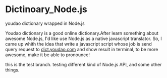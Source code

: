 Dictinoary\_Node.js
==================
youdao dictionary wrapped in Node.js

Youdao dictionary is a good online dictionary.After learn something about awesome Node.js, I'd like use Node.js as a native javascript translator. So, I came up whith the idea that write a javascript script whose job is send query request to [dict.youdao.com](http://dict.youdao.com) and show result in terminal,  to be more awesome,  make it be able to pronounce!

this is the test branch.
testing different kind of Node.js API, and some other things.
